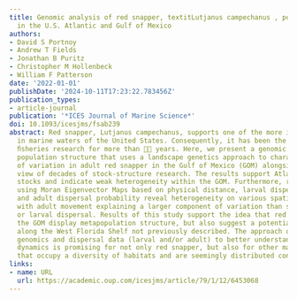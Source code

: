 ```yaml
---
title: Genomic analysis of red snapper, textitLutjanus campechanus , population structure
  in the U.S. Atlantic and Gulf of Mexico
authors:
- David S Portnoy
- Andrew T Fields
- Jonathan B Puritz
- Christopher M Hollenbeck
- William F Patterson
date: '2022-01-01'
publishDate: '2024-10-11T17:23:22.783456Z'
publication_types:
- article-journal
publication: '*ICES Journal of Marine Science*'
doi: 10.1093/icesjms/fsab239
abstract: Red snapper, Lutjanus campechanus, supports one of the more important ﬁsheries
  in marine waters of the United States. Consequently, it has been the focus of intensive
  ﬁsheries research for more than  years. Here, we present a genomic analysis of
  population structure that uses a landscape genetics approach to characterize patterns
  of variation in adult red snapper in the Gulf of Mexico (GOM) alongside a synoptic
  view of decades of stock-structure research. The results support Atlantic and GOM
  stocks and indicate weak heterogeneity within the GOM. Furthermore, redundancy analysis
  using Moran Eigenvector Maps based on physical distance, larval dispersal probability,
  and adult dispersal probability reveal heterogeneity on various spatial scales,
  with adult movement explaining a larger component of variation than spatial position
  or larval dispersal. Results of this study support the idea that red snapper in
  the GOM display metapopulation structure, but also suggest a potential genetic discontinuity
  along the West Florida Shelf not previously described. The approach of using landscape
  genomics and dispersal data (larval and/or adult) to better understand metapopulation
  dynamics is promising for not only red snapper, but also for other marine species
  that occupy a diversity of habitats and are seemingly distributed continuously.
links:
- name: URL
  url: https://academic.oup.com/icesjms/article/79/1/12/6453068
---
```

